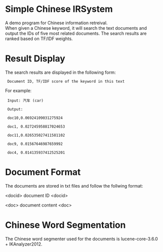 # Simple Chinese IRSystem

A demo program for Chinese information retreival.  
When given a Chinese keyword, it will search the text documents and output the IDs of five most related documents.
The search results are ranked based on TF/IDF weights.

# Result Display
The search results are displayed in the following form:

     Document ID, TF/IDF score of the keyword in this text

For example:

     Input: 汽车 (car)

     Output:

     doc10,0.06924109031275924

     doc1, 0.027245958817024653

     doc11,0.026535027411581102

     doc9, 0.01567646987659992

     doc4, 0.014135937412525201

# Document Format

The documents are stored in txt files and follow the follwing format:

\<docid> document ID \<docid>

\<doc> document content 
\<doc>

# Chinese Word Segmentation
The Chinese word segmenter used for the documents is lucene-core-3.6.0 + IKAnalyzer2012.
